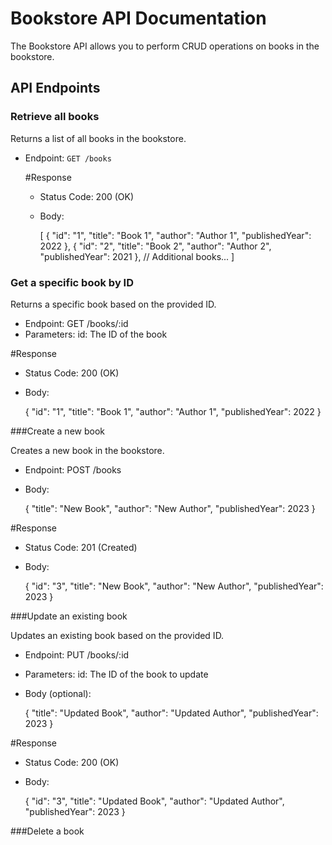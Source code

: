 # Bookstore API Documentation

The Bookstore API allows you to perform CRUD operations on books in the bookstore.

## API Endpoints

### Retrieve all books

Returns a list of all books in the bookstore.

- Endpoint: `GET /books`

  #Response

  - Status Code: 200 (OK)
  - Body:

    [
      {
        "id": "1",
        "title": "Book 1",
        "author": "Author 1",
        "publishedYear": 2022
      },
      {
        "id": "2",
        "title": "Book 2",
        "author": "Author 2",
        "publishedYear": 2021
      },
      // Additional books...
    ]

### Get a specific book by ID

Returns a specific book based on the provided ID.

  - Endpoint: GET /books/:id
  - Parameters:
          id: The ID of the book

  #Response

  - Status Code: 200 (OK)
  - Body:

    {
    "id": "1",
    "title": "Book 1",
    "author": "Author 1",
    "publishedYear": 2022
    }
  
###Create a new book

Creates a new book in the bookstore.

  - Endpoint: POST /books
  - Body:

    {
    "title": "New Book",
    "author": "New Author",
    "publishedYear": 2023
    }

  #Response

  - Status Code: 201 (Created)
  - Body:
  
     {
    "id": "3",
    "title": "New Book",
    "author": "New Author",
    "publishedYear": 2023
    }

###Update an existing book

Updates an existing book based on the provided ID.

  - Endpoint: PUT /books/:id
  - Parameters:
        id: The ID of the book to update
  - Body (optional):

     {
    "title": "Updated Book",
    "author": "Updated Author",
    "publishedYear": 2023
     }
  
  #Response

  - Status Code: 200 (OK)
  - Body:

     {
    "id": "3",
    "title": "Updated Book",
    "author": "Updated Author",
    "publishedYear": 2023
    }

###Delete a book
        
